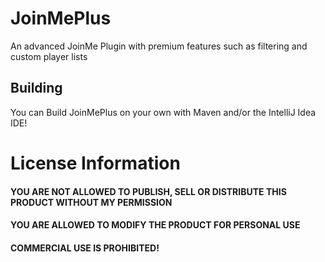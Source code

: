 # JoinMePlus
An advanced JoinMe Plugin with premium features such as filtering and custom player lists

## Building
You can Build JoinMePlus on your own with Maven and/or the IntelliJ Idea IDE!

# License Information
#### YOU ARE NOT ALLOWED TO PUBLISH, SELL OR DISTRIBUTE THIS PRODUCT WITHOUT MY PERMISSION
#### YOU ARE ALLOWED TO MODIFY THE PRODUCT FOR PERSONAL USE
#### COMMERCIAL USE IS PROHIBITED!
